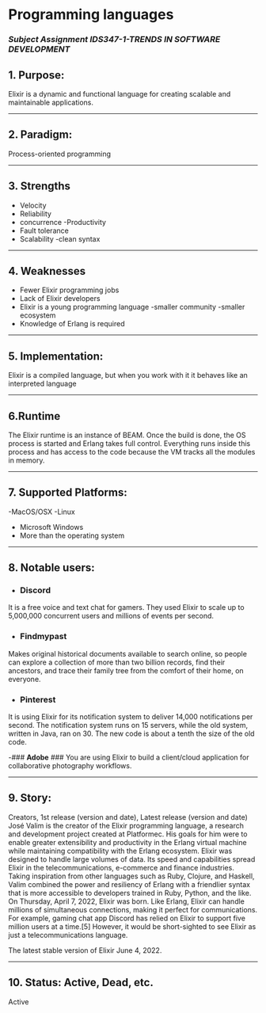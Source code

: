 # Programming languages #
### ***Subject Assignment IDS347-1-TRENDS IN SOFTWARE DEVELOPMENT*** ###

## 1. Purpose:
Elixir is a dynamic and functional language for creating scalable and maintainable applications.

---
## 2. Paradigm: ##

Process-oriented programming

---
## 3. Strengths

- Velocity
- Reliability
- concurrence
-Productivity
- Fault tolerance
- Scalability
-clean syntax

---
## 4. Weaknesses

- Fewer Elixir programming jobs
- Lack of Elixir developers
- Elixir is a young programming language
-smaller community
-smaller ecosystem
- Knowledge of Erlang is required

---
## 5. Implementation:
Elixir is a compiled language, but when you work with it it behaves like an interpreted language

---
## 6.Runtime
The Elixir runtime is an instance of BEAM. Once the build is done, the OS process is started and Erlang takes full control. Everything runs inside this process and has access to the code because the VM tracks all the modules in memory.

---
## 7. Supported Platforms:

-MacOS/OSX
-Linux
- Microsoft Windows
- More than the operating system
---
## 8. Notable users:

- ### **Discord** ###
It is a free voice and text chat for gamers. They used Elixir to scale up to 5,000,000 concurrent users and millions of events per second.

- ### **Findmypast** ###
Makes original historical documents available to search online, so people can explore a collection of more than two billion records, find their ancestors, and trace their family tree from the comfort of their home, on everyone.

- ### **Pinterest** ###
It is using Elixir for its notification system to deliver 14,000 notifications per second. The notification system runs on 15 servers, while the old system, written in Java, ran on 30. The new code is about a tenth the size of the old code.

-### **Adobe** ###
You are using Elixir to build a client/cloud application for collaborative photography workflows.

---
## 9. Story:
Creators, 1st release (version and date), Latest release (version and date)
José Valim is the creator of the Elixir programming language, a research and development project created at Platformec. His goals for him were to enable greater extensibility and productivity in the Erlang virtual machine while maintaining compatibility with the Erlang ecosystem. Elixir was designed to handle large volumes of data. Its speed and capabilities spread Elixir in the telecommunications, e-commerce and finance industries. Taking inspiration from other languages ​​such as Ruby, Clojure, and Haskell, Valim combined the power and resiliency of Erlang with a friendlier syntax that is more accessible to developers trained in Ruby, Python, and the like. On Thursday, April 7, 2022, Elixir was born. Like Erlang, Elixir can handle millions of simultaneous connections, making it perfect for communications. For example, gaming chat app Discord has relied on Elixir to support five million users at a time.[5] However, it would be short-sighted to see Elixir as just a telecommunications language.

The latest stable version of Elixir June 4, 2022.

---
## 10. Status: Active, Dead, etc.
Active






